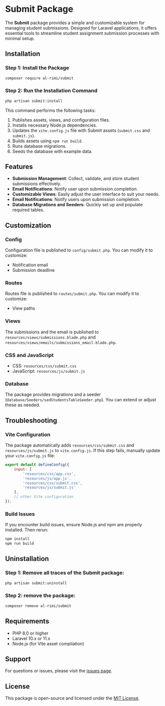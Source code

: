 # **Submit Package**

The **Submit** package provides a simple and customizable system for managing student submissions. Designed for Laravel applications, it offers essential tools to streamline student assignment submission processes with minimal setup.

## **Installation**

### Step 1: Install the Package
```bash
composer require al-rimi/submit
```

### Step 2: Run the Installation Command
```bash
php artisan submit:install
```
This command performs the following tasks:
1. Publishes assets, views, and configuration files.
2. Installs necessary Node.js dependencies.
3. Updates the `vite.config.js` file with Submit assets (`submit.css` and `submit.js`).
4. Builds assets using `npm run build`.
5. Runs database migrations.
6. Seeds the database with example data.

## **Features**
- **Submission Management**: Collect, validate, and store student submissions effectively.
- **Email Notifications**: Notify user upon submission completion.
- **Customizable Views**: Easily adjust the user interface to suit your needs.
- **Email Notifications**: Notify users upon submission completion.
- **Database Migrations and Seeders**: Quickly set up and populate required tables.

## **Customization**

### Config
Configuration file is published to `config/submit.php`. You can modify it to customize:
- Notification email
- Submission deadline

### Routes
Routes file is published to `routes/submit.php`. You can modify it to customize:
- View paths

### Views
The submissions and the email is published to `resources/views/submissions.blade.php` and `resources/views/emails/submissions_email.blade.php`.

### CSS and JavaScript
- CSS: `resources/css/submit.css`
- JavaScript: `resources/js/submit.js`

### Database
The package provides migrations and a seeder (`database/Seeders/sedStudentsTableSeeder.php`). You can extend or adjust these as needed.


## **Troubleshooting**

### Vite Configuration
The package automatically adds `resources/css/submit.css` and `resources/js/submit.js` to `vite.config.js`. If this step fails, manually update your `vite.config.js` file:
```javascript
export default defineConfig({
    input: [
        'resources/css/app.css',
        'resources/js/app.js',
        'resources/css/submit.css',
        'resources/js/submit.js'
    ],
    // other Vite configuration
});
```

### Build Issues
If you encounter build issues, ensure Node.js and npm are properly installed. Then rerun:
```bash
npm install
npm run build
```


## **Uninstallation**

### Step 1: Remove all traces of the Submit package:
```bash
php artisan submit:uninstall
```
### Step 2: remove the package:
```bash
composer remove al-rimi/submit
```


## **Requirements**
- PHP 8.0 or higher
- Laravel 10.x or 11.x
- Node.js (for Vite asset compilation)

## **Support**
For questions or issues, please visit the [issues page](https://github.com/Al-rimi/submit-pak/issues).

## **License**
This package is open-source and licensed under the [MIT License](LICENSE).
